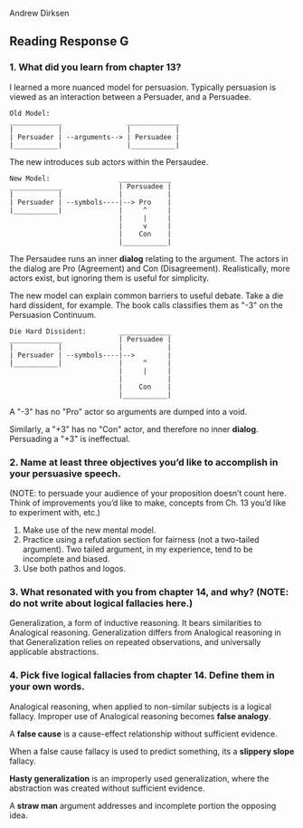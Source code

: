 Andrew Dirksen

## Reading Response G

### 1. What did you learn from chapter 13?

I learned a more nuanced model for persuasion. Typically persuasion is viewed as an interaction between a Persuader, and a Persuadee.

```
Old Model:
_____________                _____________
|           |                |           |
| Persuader | --arguments--> | Persuadee |
|___________|                |___________|
```

The new introduces sub actors within the Persaudee.

```
New Model:                 _____________
_____________              | Persuadee |
|           |              |           |
| Persuader | --symbols----|--> Pro    |
|___________|              |     ^     |
                           |     |     |
                           |     v     |
                           |    Con    |
                           |___________|
```

The Persaudee runs an inner **dialog** relating to the argument. The actors in the dialog are Pro (Agreement) and Con (Disagreement). Realistically, more actors exist, but ignoring them is useful for simplicity.

The new model can explain common barriers to useful debate. Take a die hard dissident, for example. The book calls classifies them as "-3" on the Persuasion Continuum.

```
Die Hard Dissident:        _____________
_____________              | Persuadee |
|           |              |           |
| Persuader | --symbols----|-->        |
|___________|              |     ^     |
                           |     |     |
                           |           |
                           |    Con    |
                           |___________|

```

A "-3" has no "Pro" actor so arguments are dumped into a void.

Similarly, a "+3" has no "Con" actor, and therefore no inner **dialog**. Persuading a "+3" is ineffectual.


### 2. Name at least three objectives you’d like to accomplish in your persuasive speech.
   (NOTE: to persuade your audience of your proposition doesn’t count here. Think
   of improvements you’d like to make, concepts from Ch. 13 you’d like to experiment with, etc.)
   
1. Make use of the new mental model.
2. Practice using a refutation section for fairness (not a two-tailed argument).
   Two tailed argument, in my experience, tend to be incomplete and biased.
3. Use both pathos and logos.

### 3. What resonated with you from chapter 14, and why? (NOTE: do not write about logical fallacies here.)

Generalization, a form of inductive reasoning. It bears similarities to Analogical reasoning. Generalization
differs from Analogical reasoning in that Generalization relies on repeated observations, and
universally applicable abstractions.

### 4. Pick five logical fallacies from chapter 14. Define them in your own words.

Analogical reasoning, when applied to non-similar subjects is a logical fallacy. Improper use of Analogical reasoning becomes **false analogy**.

A **false cause** is a cause-effect relationship without sufficient evidence.

When a false cause fallacy is used to predict something, its a **slippery slope** fallacy.

**Hasty generalization** is an improperly used generalization, where the abstraction was created without sufficient evidence.

A **straw man** argument addresses and incomplete portion the opposing idea.

